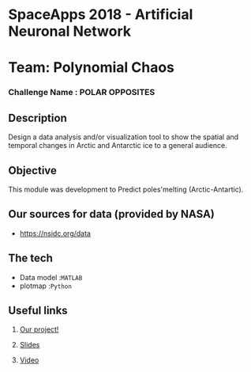# SpaceApps 2018  - Artificial Neuronal Network
# Team: Polynomial Chaos
### Challenge Name : POLAR OPPOSITES

## Description
Design a data analysis and/or visualization tool to show the spatial and temporal changes in Arctic and Antarctic ice to a general audience.

## Objective
This module was development to Predict poles'melting (Arctic-Antartic).

## Our sources for data (provided by NASA)
* https://nsidc.org/data

## The tech

* Data model :`MATLAB`
* plotmap :`Python`

## Useful links

1. [Our project!](https://2018.spaceappschallenge.org/challenges/icy-glare/recycle-polar-opposites/teams/polynomial-chaos/project)

2. [Slides](https://drive.google.com/file/d/1JKgf_4HnJtIg6mQwnuUACWHXipP8z5Vp/view?usp=sharing)

3. [Video]()